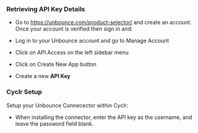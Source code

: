 
### Retrieving API Key Details

* Go to https://unbounce.com/product-selector/ and create an account. Once your account is verified then sign in and:

* Log in to your Unbounce account and go to Manage Account
* Click on API Access on the left sidebar menu
* Click on Create New App button
* Create a new **API Key**

### Cyclr Setup

Setup your Unbounce Connecector within Cyclr:

*  When installing the connector, enter the API key as the username, and leave the password field blank.
